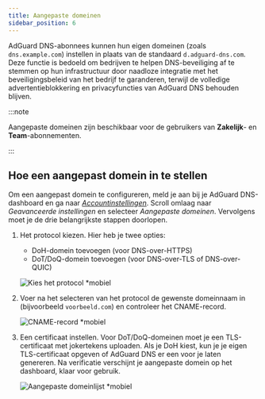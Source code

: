 ```yaml
---
title: Aangepaste domeinen
sidebar_position: 6
---
```


AdGuard DNS-abonnees kunnen hun eigen domeinen (zoals `dns.example.com`) instellen in plaats van de standaard `d.adguard-dns.com`. Deze functie is bedoeld om bedrijven te helpen DNS-beveiliging af te stemmen op hun infrastructuur door naadloze integratie met het beveiligingsbeleid van het bedrijf te garanderen, terwijl de volledige advertentieblokkering en privacyfuncties van AdGuard DNS behouden blijven.

:::note

Aangepaste domeinen zijn beschikbaar voor de gebruikers van **Zakelijk**- en **Team**-abonnementen.

:::

## Hoe een aangepast domein in te stellen

Om een aangepast domein te configureren, meld je aan bij je AdGuard DNS-dashboard en ga naar [_Accountinstellingen_](https://adguard-dns.io/en/dashboard/account). Scroll omlaag naar _Geavanceerde instellingen_ en selecteer _Aangepaste domeinen_. Vervolgens moet je de drie belangrijkste stappen doorlopen.

1. Het protocol kiezen. Hier heb je twee opties:

   - DoH-domein toevoegen (voor DNS-over-HTTPS)
   - DoT/DoQ-domein toevoegen (voor DNS-over-TLS of DNS-over-QUIC)

   ![Kies het protocol \*mobiel](https://cdn.adtidy.org/content/release_notes/dns/v2-15/picture_en_1.png)

2. Voer na het selecteren van het protocol de gewenste domeinnaam in (bijvoorbeeld `voorbeeld.com`) en controleer het CNAME-record.

   ![CNAME-record \*mobiel](https://cdn.adtidy.org/content/release_notes/dns/v2-15/picture_en_2.png)

3. Een certificaat instellen. Voor DoT/DoQ-domeinen moet je een TLS-certificaat met jokertekens uploaden. Als je DoH kiest, kun je je eigen TLS-certificaat opgeven of AdGuard DNS er een voor je laten genereren. Na verificatie verschijnt je aangepaste domein op het dashboard, klaar voor gebruik.

   ![Aangepaste domeinlijst \*mobiel](https://cdn.adtidy.org/content/release_notes/dns/v2-15/picture_en_3.png)
